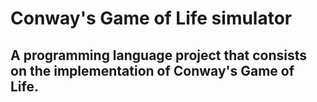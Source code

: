 # Conway's Game of Life simulator
## A programming language project that consists on the implementation of Conway's Game of Life.
